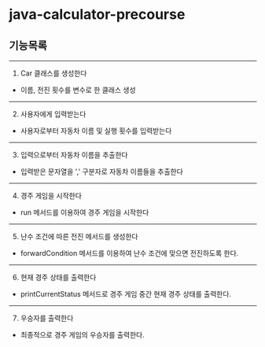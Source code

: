 # java-calculator-precourse

## 기능목록
---
1. Car 클래스를 생성한다
-  이름, 전진 횟수를 변수로 한 클래스 생성
---
2. 사용자에게 입력받는다
-  사용자로부터 자동차 이름 및 실행 횟수를 입력받는다
---
3. 입력으로부터 자동차 이름을 추출한다
-  입력받은 문자열을 ',' 구분자로 자동차 이름들을 추출한다
---
4. 경주 게임을 시작한다
-  run 메서드를 이용하여 경주 게임을 시작한다
---
5. 난수 조건에 따른 전진 메서드를 생성한다
-  forwardCondition 메서드를 이용하여 난수 조건에 맞으면 전진하도록 한다.
---
6. 현재 경주 상태를 출력한다
-  printCurrentStatus 메서드로 경주 게임 중간 현재 경주 상태를 출력한다.
---
7. 우승자를 출력한다
-  최종적으로 경주 게임의 우승자를 출력한다.
